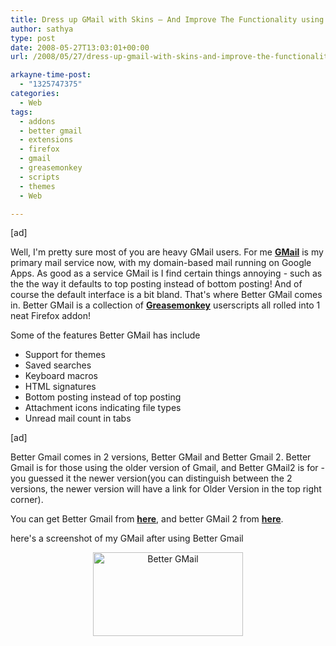 ```yaml
---
title: Dress up GMail with Skins – And Improve The Functionality using Better GMail
author: sathya
type: post
date: 2008-05-27T13:03:01+00:00
url: /2008/05/27/dress-up-gmail-with-skins-and-improve-the-functionality/

arkayne-time-post:
  - "1325747375"
categories:
  - Web
tags:
  - addons
  - better gmail
  - extensions
  - firefox
  - gmail
  - greasemonkey
  - scripts
  - themes
  - Web

---
```

[ad]

Well, I'm pretty sure most of you are heavy GMail users. For me **[GMail][1]** is my primary mail service now, with my domain-based mail running on Google Apps. As good as a service GMail is I find certain things annoying - such as the the way it defaults to top posting instead of bottom posting! And of course the default interface is a bit bland. That's where Better GMail comes in. Better GMail is a collection of **[Greasemonkey][2]** userscripts all rolled into 1 neat Firefox addon!

Some of the features Better GMail has include

  * Support for themes
  * Saved searches
  * Keyboard macros
  * HTML signatures
  * Bottom posting instead of top posting
  * Attachment icons indicating file types
  * Unread mail count in tabs

<!--more-->

[ad]

Better Gmail comes in 2 versions, Better GMail and Better Gmail 2. Better Gmail is for those using the older version of Gmail, and Better GMail2 is for - you guessed it the newer version(you can distinguish between the 2 versions, the newer version will have a link for Older Version in the top right corner).

You can get Better Gmail from **<a href="https://addons.mozilla.org/en-US/firefox/addon/4866" target="_blank">here</a>**, and better GMail 2 from **<a href="https://addons.mozilla.org/en-US/firefox/addon/6076" target="_blank">here</a>**.

here's a screenshot of my GMail after using Better Gmail

<p style="text-align: center;">
  <a href="https://flickr.com/photos/sathyabhat/2526350703/" target="_blank"><img class="aligncenter" src="https://farm3.static.flickr.com/2223/2526350703_87a06fc016_m.jpg" alt="Better GMail" width="240" height="134" /></a>
</p>

 [1]: https://gmail.com/
 [2]: https://addons.mozilla.org/en-US/firefox/addon/748
